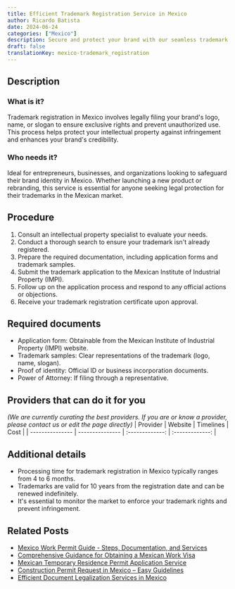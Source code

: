 ```yaml
---
title: Efficient Trademark Registration Service in Mexico
author: Ricardo Batista
date: 2024-06-24
categories: ["Mexico"]
description: Secure and protect your brand with our seamless trademark registration service in Mexico. Quick, reliable, and hassle-free.
draft: false
translationKey: mexico-trademark_registration
---
```


## Description
### What is it?
Trademark registration in Mexico involves legally filing your brand's logo, name, or slogan to ensure exclusive rights and prevent unauthorized use. This process helps protect your intellectual property against infringement and enhances your brand's credibility.

### Who needs it?
Ideal for entrepreneurs, businesses, and organizations looking to safeguard their brand identity in Mexico. Whether launching a new product or rebranding, this service is essential for anyone seeking legal protection for their trademarks in the Mexican market.

## Procedure

1. Consult an intellectual property specialist to evaluate your needs.
2. Conduct a thorough search to ensure your trademark isn't already registered.
3. Prepare the required documentation, including application forms and trademark samples.
4. Submit the trademark application to the Mexican Institute of Industrial Property (IMPI).
5. Follow up on the application process and respond to any official actions or objections.
6. Receive your trademark registration certificate upon approval.


## Required documents

- Application form: Obtainable from the Mexican Institute of Industrial Property (IMPI) website.
- Trademark samples: Clear representations of the trademark (logo, name, slogan).
- Proof of identity: Official ID or business incorporation documents.
- Power of Attorney: If filing through a representative.


## Providers that can do it for you
_(We are currently curating the best providers. If you are or know a provider, please contact us or edit the page directly)_
| Provider        |     Website     |     Timelines    |       Cost      |
| --------------- | --------------- |  :-------------: | :-------------: |

## Additional details

- Processing time for trademark registration in Mexico typically ranges from 4 to 6 months.
- Trademarks are valid for 10 years from the registration date and can be renewed indefinitely.
- It's essential to monitor the market to enforce your trademark rights and prevent infringement.

## Related Posts

- [Mexico Work Permit Guide - Steps, Documentation, and Services](https://tramitit.com/guides/mexico/work_permit/)
- [Comprehensive Guidance for Obtaining a Mexican Work Visa](https://tramitit.com/guides/mexico/work_visa_processing/)
- [Mexican Temporary Residence Permit Application Service](https://tramitit.com/guides/mexico/temporary_residence_permit/)
- [Construction Permit Request in Mexico – Easy Guidelines](https://tramitit.com/guides/mexico/construction_permit_request/)
- [Efficient Document Legalization Services in Mexico](https://tramitit.com/guides/mexico/document_legalization/)